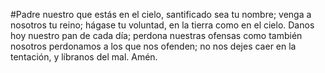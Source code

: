 #Padre nuestro que estás en el cielo, santificado sea tu nombre; venga a nosotros tu reino; hágase tu voluntad, en la tierra como en el cielo. Danos hoy nuestro pan de cada día; perdona nuestras ofensas como también nosotros perdonamos a los que nos ofenden; no nos dejes caer en la tentación, y líbranos del mal. Amén.
